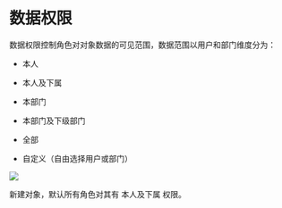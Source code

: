 # 数据权限
数据权限控制角色对对象数据的可见范围，数据范围以用户和部门维度分为：

- 本人

- 本人及下属

- 本部门

- 本部门及下级部门

- 全部

- 自定义（自由选择用户或部门）

![](https://tcs-devops.aliyuncs.com/storage/113413ce20977296c144578028c095c08e43?Signature=eyJhbGciOiJIUzI1NiIsInR5cCI6IkpXVCJ9.eyJBcHBJRCI6IjVlNzQ4MmQ2MjE1MjJiZDVjN2Y5YjMzNSIsIl9hcHBJZCI6IjVlNzQ4MmQ2MjE1MjJiZDVjN2Y5YjMzNSIsIl9vcmdhbml6YXRpb25JZCI6IiIsImV4cCI6MTcxODA5NjMyMSwiaWF0IjoxNzE3NDkxNTIxLCJyZXNvdXJjZSI6Ii9zdG9yYWdlLzExMzQxM2NlMjA5NzcyOTZjMTQ0NTc4MDI4YzA5NWMwOGU0MyJ9.ISYA7-ISWXPZSM82OgQ-GqXld0OoIFG0_DaeKJW-C40&download=image.png "")

新建对象，默认所有角色对其有 本人及下属 权限。